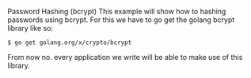 Password Hashing (bcrypt)
This example will show how to hashing passwords using bcrypt. For this we have to go get the golang bcrypt library like so:
```
$ go get golang.org/x/crypto/bcrypt
```
From now no. every application we write will be able to make use of this library.